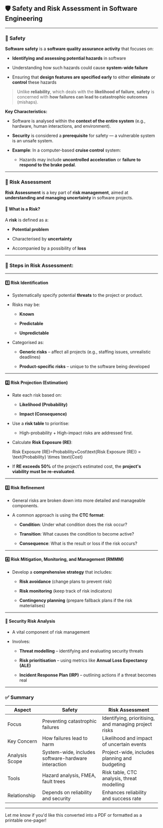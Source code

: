 
## 🛡️ Safety and Risk Assessment in Software Engineering

---

### 🔷 **Safety**

**Software safety** is a **software quality assurance activity** that focuses on:

- **Identifying and assessing potential hazards** in software
    
- Understanding how such hazards could cause **system-wide failure**
    
- Ensuring that **design features are specified early** to either **eliminate** or **control** these hazards
    

> Unlike **reliability**, which deals with the **likelihood of failure**, **safety** is concerned with **how failures can lead to catastrophic outcomes** (mishaps).

**Key Characteristics:**

- Software is analysed within the **context of the entire system** (e.g., hardware, human interactions, and environment).
    
- **Security** is considered a **prerequisite** for safety — a vulnerable system is an unsafe system.
    
- **Example**: In a computer-based **cruise control** system:
    
    - Hazards may include **uncontrolled acceleration** or **failure to respond to the brake pedal**.
        

---

### 🔶 **Risk Assessment**

**Risk Assessment** is a key part of **risk management**, aimed at **understanding and managing uncertainty** in software projects.

#### 📌 What is a Risk?

A **risk** is defined as a:

- **Potential problem**
    
- Characterised by **uncertainty**
    
- Accompanied by a possibility of **loss**
    

---

### 🔎 Steps in Risk Assessment:

---

#### 1️⃣ **Risk Identification**

- Systematically specify potential **threats** to the project or product.
    
- Risks may be:
    
    - **Known**
        
    - **Predictable**
        
    - **Unpredictable**
        
- Categorised as:
    
    - **Generic risks** – affect all projects (e.g., staffing issues, unrealistic deadlines)
        
    - **Product-specific risks** – unique to the software being developed
        

---

#### 2️⃣ **Risk Projection (Estimation)**

- Rate each risk based on:
    
    - **Likelihood (Probability)**
        
    - **Impact (Consequence)**
        
- Use a **risk table** to prioritise:
    
    - High-probability + High-impact risks are addressed first.
        
- Calculate **Risk Exposure (RE)**:
    
    Risk Exposure (RE)=Probability×Cost\text{Risk Exposure (RE)} = \text{Probability} \times \text{Cost}
- If **RE exceeds 50%** of the project’s estimated cost, the **project's viability must be re-evaluated**.
    

---

#### 3️⃣ **Risk Refinement**

- General risks are broken down into more detailed and manageable components.
    
- A common approach is using the **CTC format**:
    
    - **Condition**: Under what condition does the risk occur?
        
    - **Transition**: What causes the condition to become active?
        
    - **Consequence**: What is the result or loss if the risk occurs?
        

---

#### 4️⃣ **Risk Mitigation, Monitoring, and Management (RMMM)**

- Develop a **comprehensive strategy** that includes:
    
    - **Risk avoidance** (change plans to prevent risk)
        
    - **Risk monitoring** (keep track of risk indicators)
        
    - **Contingency planning** (prepare fallback plans if the risk materialises)
        

---

#### 🔐 **Security Risk Analysis**

- A vital component of risk management
    
- Involves:
    
    - **Threat modelling** – identifying and evaluating security threats
        
    - **Risk prioritisation** – using metrics like **Annual Loss Expectancy (ALE)**
        
    - **Incident Response Plan (IRP)** – outlining actions if a threat becomes real
        

---

### ✅ Summary

|Aspect|Safety|Risk Assessment|
|---|---|---|
|Focus|Preventing catastrophic failures|Identifying, prioritising, and managing project risks|
|Key Concern|How failures lead to harm|Likelihood and impact of uncertain events|
|Analysis Scope|System-wide, includes software-hardware interaction|Project-wide, includes planning and budgeting|
|Tools|Hazard analysis, FMEA, fault trees|Risk table, CTC analysis, threat modelling|
|Relationship|Depends on reliability and security|Enhances reliability and success rate|

---

Let me know if you'd like this converted into a PDF or formatted as a printable one-pager!
